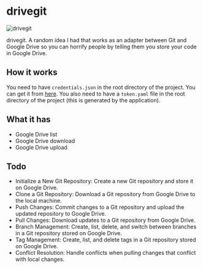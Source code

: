 # drivegit

![drivegit](https://github.com/loftwah/drivegit/assets/19922556/2309f6c7-7558-44df-8f0e-8dfa412d427e)

drivegit. A random idea I had that works as an adapter between Git and Google Drive so you can horrify people by telling them you store your code in Google Drive.

## How it works

You need to have `credentials.json` in the root directory of the project. You can get it from [here](https://developers.google.com/drive/api/v3/quickstart/js). You also need to have a `token.yaml` file in the root directory of the project (this is generated by the application).

## What it has

- Google Drive list
- Google Drive download
- Google Drive upload

## Todo

- Initialize a New Git Repository: Create a new Git repository and store it on Google Drive.
- Clone a Git Repository: Download a Git repository from Google Drive to the local machine.
- Push Changes: Commit changes to a Git repository and upload the updated repository to Google Drive.
- Pull Changes: Download updates to a Git repository from Google Drive.
- Branch Management: Create, list, delete, and switch between branches in a Git repository stored on Google Drive.
- Tag Management: Create, list, and delete tags in a Git repository stored on Google Drive.
- Conflict Resolution: Handle conflicts when pulling changes that conflict with local changes.
